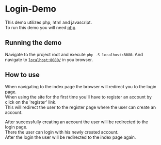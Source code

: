 # Login-Demo

This demo utilizes php, html and javascript.  
To run this demo you will need [php](https://www.php.net/downloads.php).

## Running the demo

Navigate to the project root and execute `php -S localhost:8080`.
And navigate to [`localhost:8080/`](http://localhost:8080/) in you browser.

## How to use

When navigating to the index page the browser will redirect you to the login page.  
When using the site for the first time you'll have to register an account by click on the 'register' link.  
This will redirect the user to the register page where the user can create an account.

After successfully creating an account the user will be redirected to the login page.  
There the user can login with his newly created account.  
After the login the user will be redirected to the index page again.  
